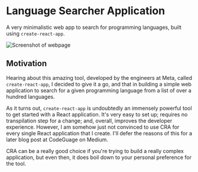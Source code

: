 # Language Searcher Application

A very minimalistic web app to search for programming languages, built using `create-react-app`.

![Screenshot of webpage](https://user-images.githubusercontent.com/98707204/207381652-34dc734e-4b74-4b66-ab13-54a333c9a0a0.png)

## Motivation

Hearing about this amazing tool, developed by the engineers at Meta, called `create-react-app`, I decided to give it a go, and that in building a simple web application to search for a given programming language from a list of over a hundred languages.

As it turns out, `create-react-app` is undoubtedly an immensely powerful tool to get started with a React application. It's very easy to set up; requires no transpilation step for a change; and, overall, improves the developer experience. However, I am somehow just not convinced to use CRA for every single React application that I create. I'll defer the reasons of this for a later blog post at CodeGuage on Medium.

CRA can be a really good choice if you're trying to build a really complex application, but even then, it does boil down to your personal preference for the tool.
